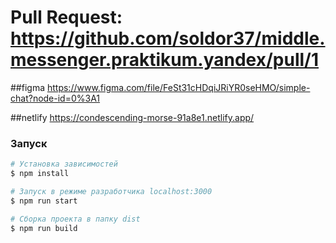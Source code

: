 # Pull Request: https://github.com/soldor37/middle.messenger.praktikum.yandex/pull/1

##figma https://www.figma.com/file/FeSt31cHDqiJRiYR0seHMO/simple-chat?node-id=0%3A1

##netlify https://condescending-morse-91a8e1.netlify.app/

### Запуск

```bash
# Установка зависимостей
$ npm install

# Запуск в режиме разработчика localhost:3000
$ npm run start

# Сборка проекта в папку dist
$ npm run build
```
